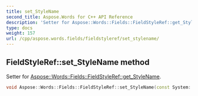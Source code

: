 ```yaml
---
title: set_StyleName
second_title: Aspose.Words for C++ API Reference
description: 'Setter for Aspose::Words::Fields::FieldStyleRef::get_StyleName.'
type: docs
weight: 157
url: /cpp/aspose.words.fields/fieldstyleref/set_stylename/
---
```

## FieldStyleRef::set_StyleName method


Setter for [Aspose::Words::Fields::FieldStyleRef::get_StyleName](../get_stylename/).

```cpp
void Aspose::Words::Fields::FieldStyleRef::set_StyleName(const System::String &value)
```


